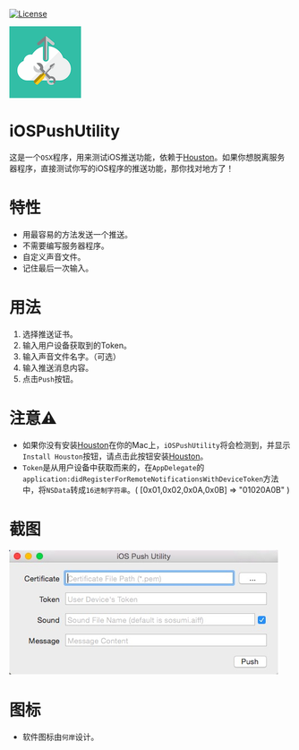 [![License](https://github.com/qzs21/iOSPushUtility)](http://opensource.org/licenses/MIT)

![](../design/icon/128.png)
# iOSPushUtility 
这是一个`OSX`程序，用来测试iOS推送功能，依赖于[Houston](https://github.com/nomad/Houston)。如果你想脱离服务器程序，直接测试你写的iOS程序的推送功能，那你找对地方了！

# 特性
* 用最容易的方法发送一个推送。
* 不需要编写服务器程序。
* 自定义声音文件。
* 记住最后一次输入。

# 用法
1. 选择推送证书。
2. 输入用户设备获取到的Token。
3. 输入声音文件名字。（可选）
4. 输入推送消息内容。
5. 点击`Push`按钮。

# 注意⚠
* 如果你没有安装[Houston](https://github.com/nomad/Houston)在你的Mac上，`iOSPushUtility`将会检测到，并显示`Install Houston`按钮，请点击此按钮安装[Houston](https://github.com/nomad/Houston)。
* `Token`是从用户设备中获取而来的，在`AppDelegate`的`application:didRegisterForRemoteNotificationsWithDeviceToken`方法中，将`NSData`转成`16进制字符串`。( [0x01,0x02,0x0A,0x0B] => "01020A0B" )

# 截图
![](../doc/snapshot/UI.png)

# 图标
* 软件图标由`何岸`设计。